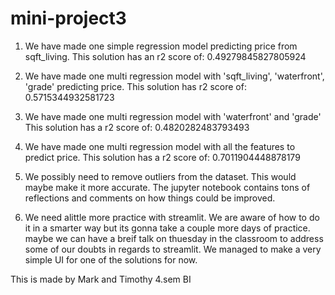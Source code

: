 # mini-project3


1. We have made one simple regression model predicting price from sqft_living. This solution has an r2 score of: 0.49279845827805924
2. We have made one multi regression model with 'sqft_living', 'waterfront', 'grade' predicting price. This solution has r2 score of: 0.5715344932581723
3. We have made one multi regression model with 'waterfront' and 'grade' This solution has a r2 score of: 0.4820282483793493
4. We have made one multi regression model with all the features to predict price. This solution has a r2 score of: 0.7011904448878179

5. We possibly need to remove outliers from the dataset. This would maybe make it more accurate. The jupyter notebook contains tons of reflections and comments on how things could be improved.

6. We need alittle more practice with streamlit. We are aware of how to do it in a smarter way but its gonna take a couple more days of practice. maybe we can have a breif talk on thuesday in the classroom to address some of our doubts in regards to streamlit. We managed to make a very simple UI for one of the solutions for now. 


This is made by Mark and Timothy 4.sem BI

 
